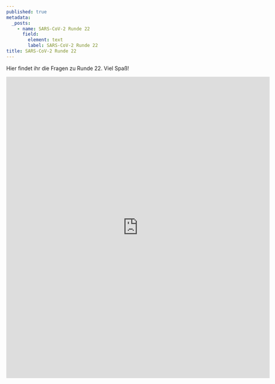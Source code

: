 ```yaml
---
published: true
metadata:
  _posts:
    - name: SARS-CoV-2 Runde 22
      field:
        element: text
        label: SARS-CoV-2 Runde 22
title: SARS-CoV-2 Runde 22
---
```

Hier findet ihr die Fragen zu Runde 22. Viel Spaß!

<iframe src="https://forms.gle/wb3qvVuugZ8jJmp89" width="700" height="800" frameborder="0" marginheight="0" marginwidth="10"></iframe>
